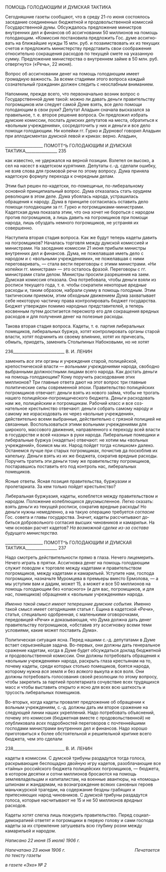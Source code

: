 ПОМОЩЬ ГОЛОДАЮЩИМ И ДУМСКАЯ ТАКТИКА

Сегодняшние газеты сообщают, что в среду 21-го июня состоялось заседание соеди­ненных бюджетной и продовольственной комиссий Государственной думы. Обсужда­лось предложение министров внутренних дел и финансов об ассигновании 50 миллио­нов на помощь голодающим. «Комиссия постановила предложить Гос. думе ассигно­вать на ближайшие нужды 15 млн. руб. и позаимствовать их из текущих счетов и пред­ложить министерству представить свои соображения относительно сокращения расхо­дов по текущей смете на указанную сумму. Предложение министерства о внутреннем займе в 50 млн. руб. отвергнуто» («Речь», 22 июня).

Вопрос об ассигновании денег на помощь голодающим имеет громадную важность. За всеми стадиями этого вопроса каждый сознательный гражданин должен следить с неослабным вниманием.

Напомним, прежде всего, что первоначально возник вопрос о Государственной думе такой: можно ли давать деньги правительству погромщиков или следует самой Думе взять, все дело помощи голодающим в свои руки? Депутат Аладьин сначала высказался за правильное, т. е. второе решение вопроса. Он предложил избрать думские комиссии, послать думских депутатов на места, обратиться к «вольным учреждениям», сосредо­точить у них и деньги и все дело помощи голодающим. Ни копейки гг. Гурко и Дурно­во! говорил Аладьин при аплодисментах думской левой и криках: верно. Аладьин,

  

___________________ ПОМОТТ^Ь ГОЛОДАЮЩИМ И ДУМСКАЯ ТАКТИКА________________ 235

как известно, не удержался на верной позиции. Взлетел он высоко, а сел на насест в ка­детском курятнике. Депутаты с.-д. сделали ошибку, не взяв слова для громовой речи по этому вопросу. Дума приняла кадетскую формулу перехода к очередным делам.

Этим был решен по-кадетски, по-помещичьи, по-либеральному основной принципи­альный вопрос. Дума отказалась стать орудием революции в этом деле. Дума убоялась народа, устрашилась обращения к народу. Дума в принципе согласилась оставить дело помощи голодающим за гг. Гурко и погромщиками-министрами. Кадетская дума пока­зала этим, что она хочет не бороться с народом против погромщиков, а лишь давить на погромщиков при помощи народа, лишь обуздать немного погромщиков, не устраняя их совершенно.

Наступила вторая стадия вопроса. Как же будут теперь кадеты давить на погромщи­ков? Началась торговля между думской комиссией и министрами. На заседание комис­сии 21 июня прибыли министры внутренних дел и финансов. Дума, не пожелавшая иметь дело с народом и с «вольными учреждениями», не пожелавшая с ними перегова­ривать, — стала вести переговоры с этими министрами. «Ни копейки гг. министрам» — это осталось фразой. Переговоры с гг. министрами стали делом. Министры просили разрешения на заем. Думская комиссия отказала. Она потребовала, чтобы деньги взяли из росписи текущего года, т. е. чтобы сократили некоторые _вредные_ расходы и, таким образом, набрали сумму в помощь голодным. Этим тактическим приемом, этим обход­ным движением Дума захватывает себе некоторую частичку права контролировать бюджет государства. Бюджет утвержден помимо народных представителей, а теперь косвенным путем достигается пересмотр его для сокращения вредных расходов и для получения денег на полезные расходы.

Такова вторая стадия вопроса. Кадеты, т. е. партия либеральных помещиков, либе­ральных буржуа, хотят контролировать органы старой власти, хотят подчинить их сво­ему влиянию, хотят их причесать, обмыть, приодеть, заменить Столыпиных Набоковы­ми, но не хотят

  

236__________________________ В. И. ЛЕНИН

заменить _все_ эти органы и учреждения старой, полицейской, крепостнической власти — _вольными учреждениями_ народа, свободно выбранными должностными лицами все­го народа. Как достать деньги на помощь голодающим? Кому поручить расходование этих миллионов? Три главные ответа дают на этот вопрос три главные политические силы современной эпохи. Правительство полицейских погромщиков отвечает: деньги взять из нового займа, чтобы не трогать нашего полицейски-погромщического бюдже­та. Деньги расходовать нам же, полицейским и погромщикам. Рабочий класс и все соз­нательное крестьянство отвечают: деньги собрать самому народу и самому же израсхо­довать их через «вольные учреждения», действительно всеми выбранные, действитель­но с грязной полицией не связанные. Воспользоваться этими вольными учреждениями для широкого, массового движения, направленного к переходу всей власти в государ­стве и всей «казны» в руки народа. Либеральные помещики и либеральные буржуа («кадеты») отвечают: не хотим мы «вольных учреждений», боимся мы их. Народ пой­дет тогда «слишком» далеко. Останемся лучше при старых погромщиках, почистив да поскоблив их капельку. Деньги взять из их же бюджета, сократив вредные расходы. Поручить тратить эти деньги тому же правительству погромщиков, постаравшись по­ставить его под контроль нас, либеральных помещиков.

Ясные ответы. Ясная позиция правительства, буржуазии и пролетариата. За кем только пойдет крестьянство?

Либеральная буржуазия, кадеты, колеблется между правительством и народом. По­ложение колеблющихся двусмысленное. Легко сказать: взять деньги из текущей роспи­си, сократив вредные расходы! Но деньги нужны немедленно, а на такую операцию требуется _согласие_ Гос. совета и главы государства. Значит, кадеты рассчитывают до­биться добровольного согласия высших чиновников и камарильи. На чем основан рас­чет кадетов? _На возможной сделке из-за состава будущего министерства._

  

___________________ ПОМОТТ^Ь ГОЛОДАЮЩИМ И ДУМСКАЯ ТАКТИКА________________ 237

Надо смотреть действительности прямо в глаза. Нечего лицемерить. Нечего играть в прятки. Ассигновка денег на помощь голодающим служит поводом к торговле между кадетами и правительством погромщиков, между кадетами и камарильей. Уступите нам, господа погромщики, назначьте Муромцева в премьеры вместо Ермолова, — а мы уступим вам и дадим, может 15, а может и все 50 миллионов на помощь голодающим без «опасного» (и для вас, погромщиков, и для нас, помещиков) обращения к «вольным учреждениям» народа.

_Именно такой смысл имеют теперешние думские события._ Именно такой смысл имеет сегодняшняя статья г. Ещина в кадетской «Речи», статья, специально одобрен­ная, с маленькими оговорочками, передовицей «Речи» и доказывающая, что Дума должна дать денег правительству погромщиков, «обставив эту ассигновку всеми теми условиями, какие может поставить Дума».

Политическая ситуация ясна. Перед нашими с.-д. депутатами в Думе встает серьез­нейшая задача. Во-первых, они должны дать генеральное сражение кадетам, когда в Думе будет обсуждаться доклад бюджетной и продовольственной комиссии. Они должны потребовать обращения к «вольным учреждениям» народа, раскрыть глаза кре­стьянам на то, почему кадеты, среди которых столько помещиков, боятся народа, кото­рому нужна _вся_ земля и без _всякого_ выкупа и вся воля. Они должны потребовать голо­сования своей резолюции по этому вопросу, чтобы закрепить за партией пролетариата сочувствие всех трудящихся масс и чтобы выставить открыто и ясно для всех всю шат­кость и трусость либеральных помещиков.

Во-вторых, когда кадеты провалят предложение об обращении к вольным учрежде­ниям, с.-д. должны дать им второе сражение на следующей линии наших укреплений. Надо потребовать объяснений, почему это комиссия (бюджетная вместе с продовольст­венной) не опубликовала _всех_ подробностей переговоров с почтеннейшими господами министрами внутренних дел и финансов. Надо хорошо приготовиться к более обстоя­тельной и решительной критике всего бюджета, чем это сделали

  

238__________________________ В. И. ЛЕНИН

кадеты в комиссии. С думской трибуны раздадутся тогда голоса, раскрывающие бес­пощадно двойную игру кадетов, разоблачающие все «тайны» российского бюджета по­лицейских погромщиков, — бюджета, в котором десятки и сотни миллионов бросаются на помощь землевладельцам и капиталистам, на военные авантюры, на «помощь» шпионам и жандармам, на вознаграждение всяких сановных героев маньчжурской тра­гедии, на содержание бездны грабящих и притесняющих народ чиновников. С думской трибуны раздадутся голоса, которые насчитывают не 15 и не 50 миллионов _вредных_ расходов.

Кадеты хотят слегка лишь пожурить правительство. Перед социал-демократией от­ветят и погромщики в первую голову и сами господа кадеты за их стремление затуше­вать всю глубину розни между камарильей и народом.

_Написано 22 июня (5 июля) 1906 г._

_Напечатано 23 июня 1906 г.                                                         Печатается по тексту газеты_

_в газете «Эхо» № 2_